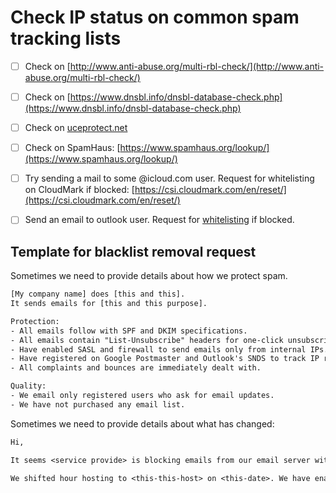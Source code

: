 # Check IP status on common spam tracking lists

- [ ]  Check on [http://www.anti-abuse.org/multi-rbl-check/](http://www.anti-abuse.org/multi-rbl-check/)
- [ ]  Check on [https://www.dnsbl.info/dnsbl-database-check.php](https://www.dnsbl.info/dnsbl-database-check.php)
- [ ]  Check on [uceprotect.net](http://www.uceprotect.net/)
- [ ]  Check on SpamHaus: [https://www.spamhaus.org/lookup/](https://www.spamhaus.org/lookup/)
- [ ]  Try sending a mail to some @icloud.com user. Request for whitelisting on CloudMark if blocked: [https://csi.cloudmark.com/en/reset/](https://csi.cloudmark.com/en/reset/)
- [ ]  Send an email to outlook user. Request for [whitelisting](https://support.microsoft.com/en-us/supportrequestform/8ad563e3-288e-2a61-8122-3ba03d6b8d75) if blocked.


## Template for blacklist removal request

Sometimes we need to provide details about how we protect spam.

```txt
[My company name] does [this and this].
It sends emails for [this and this purpose].

Protection:
- All emails follow with SPF and DKIM specifications.
- All emails contain "List-Unsubscribe" headers for one-click unsubscribe.
- Have enabled SASL and firewall to send emails only from internal IPs.
- Have registered on Google Postmaster and Outlook's SNDS to track IP reputation.
- All complaints and bounces are immediately dealt with.

Quality:
- We email only registered users who ask for email updates.
- We have not purchased any email list.
```

Sometimes we need to provide details about what has changed:

```txt
Hi,

It seems <service provide> is blocking emails from our email server with IP <this.this.this.this>.

We shifted hour hosting to <this-this-host> on <this-date>. We have enabled firewalls and taken all the protection to prevent any spam from this ip.
```
